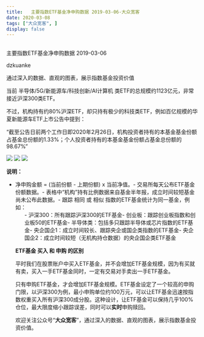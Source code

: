 ```yaml
---
title:   主要指数ETF基金净申购数据 2019-03-06-大众宽客
date: 2020-03-08
tags: ["大众宽客", ]
display: false
---
```



## 



主要指数ETF基金净申购数据 2019-03-06




dzkuanke




通过深入的数据、直观的图表，展示指数基金投资价值


当前 半导体/5G/新能源车/科技创新/AI计算机&nbsp;类ETF的总规模约1123亿元，非常接近沪深300类ETF。



不过，机构持有约80%沪深ETF，却只持有极少的科技类ETF，例如百亿规模的华夏新能源车ETF上市公告中提到：



“截至公告日前两个工作日即2020年2月26日，机构投资者持有的本基金基金份额占基金总份额的1.33%；个人投资者持有的本基金基金份额占基金总份额的98.67%”



<img class="rich_pages js_insertlocalimg" data-ratio="1.1455301455301454" data-s="300,640" src="https://mmbiz.qpic.cn/mmbiz_png/PKw3FQPmhIiaU1bAajpPkhDHplpz1LwuJIQz291jTUWyz0ic6TyAFKQS4ibB1zAKYWdUuMwcLhLSln8z38L3TgCoQ/640?wx_fmt=png" data-type="png" data-w="962" style=""/>

<img class="rich_pages js_insertlocalimg" data-ratio="1.1883116883116882" data-s="300,640" src="https://mmbiz.qpic.cn/mmbiz_png/PKw3FQPmhIiaU1bAajpPkhDHplpz1LwuJ9k9poGELgzNXMwiazqn72hgSEz2ia28fjTD1tYlxibYibgrRKCxBjweZ9g/640?wx_fmt=png" data-type="png" data-w="924" style=""/>

<img class="rich_pages js_insertlocalimg" data-ratio="1.1926406926406927" data-s="300,640" src="https://mmbiz.qpic.cn/mmbiz_png/PKw3FQPmhIiaU1bAajpPkhDHplpz1LwuJic54I7HNPOhG2aibQ2tQ0oTDlEVRa7M4cZmADvt6PXtZbTfGlyR2YuSw/640?wx_fmt=png" data-type="png" data-w="924" style=""/>



**说明：**
- 净申购金额 = (当前份额 - 上期份额) x 当前净值。- 交易所每天公布ETF基金份额数据。- 表格中“机构”持有比例数据来自基金半年报，成立时间较短基金尚未公布此数据。- 跟踪 相同 或 相似 指数的ETF基金统计为同一基金，例如：<ul class="list-paddingleft-2" style="list-style-type: square;">- 沪深300：所有跟踪沪深300的ETF基金- 创业板：跟踪创业板指数和创业板50的ETF基金- 半导体类：包括多只跟踪半导体或芯片指数的ETF基金- 央企国企1：成立时间较长、跟踪央企或国企类指数的ETF基金- 央企国企2：成立时间较短（无机构持仓数据）的央企国企类ETF基金




**ETF基金 买入 和 申购 的区别**



平时我们在股票账户中买入ETF基金，并不会增加ETF基金规模，因为有买就有卖，买入一手ETF基金同时，一定有交易对手卖出一手ETF基金。



只有申购ETF基金，才会增加ETF基金规模。ETF基金设定了一个较高的申购门限，以沪深300为例，最小申购单位约100万元，可以让ETF基金迅速按指数权重买入所有沪深300成分股。这种设计，让ETF基金可以保持几乎100%仓位，最大限度缩小跟踪误差，同时可以**实时**申购赎回。





欢迎关注公众号“**大众宽客**”，通过深入的数据、直观的图表，展示指数基金投资价值。